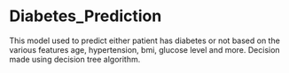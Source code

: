 # Diabetes_Prediction
This model used to predict either patient has diabetes or not based on the various features age, hypertension, bmi, glucose level and more. Decision made using decision tree algorithm.
